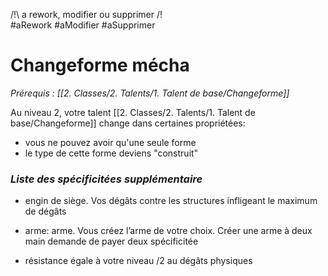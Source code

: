 
/!\ a rework, modifier ou supprimer /!\
#aRework
#aModifier
#aSupprimer

# Changeforme  mécha
*Prérequis : [[2. Classes/2. Talents/1. Talent de base/Changeforme]]*

Au niveau 2, votre talent [[2. Classes/2. Talents/1. Talent de base/Changeforme]] change dans certaines propriétées:
- vous ne pouvez avoir qu'une seule forme
- le type de cette forme deviens "construit"


### *Liste des spécificitées supplémentaire*
-   engin de siège. Vos dégâts contre les structures infligeant le maximum de dégâts
    
-   arme: arme. Vous créez l’arme de votre choix. Créer une arme à deux main demande de payer deux spécificitée
    
-   résistance égale à votre niveau /2 au dégâts physiques
